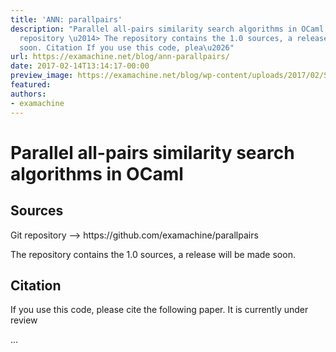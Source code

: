 ```yaml
---
title: 'ANN: parallpairs'
description: "Parallel all-pairs similarity search algorithms in OCaml Sources Git
  repository \u2014> The repository contains the 1.0 sources, a release will be made
  soon. Citation If you use this code, plea\u2026"
url: https://examachine.net/blog/ann-parallpairs/
date: 2017-02-14T13:14:17-00:00
preview_image: https://examachine.net/blog/wp-content/uploads/2017/02/Screen-Shot-2017-02-21-at-9.09.28-PM.png
featured:
authors:
- examachine
---
```


<h1>Parallel all-pairs similarity search algorithms in OCaml</h1>
<h2>Sources</h2>
<div>Git repository &mdash;&gt; https://github.com/examachine/parallpairs</div>
<div>
<p>The repository contains the 1.0 sources, a release will be made soon.</p>
<h2>Citation</h2>
<p>If you use this code, please cite the following paper. It is currently under review </p></div>&hellip;
